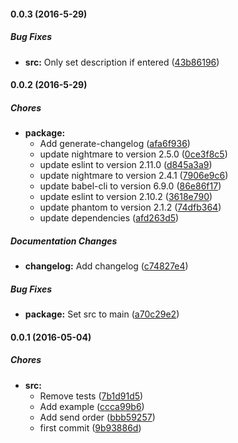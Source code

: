 #### 0.0.3 (2016-5-29)

##### Bug Fixes

* **src:** Only set description if entered ([43b86196](https://github.com/lgaticaq/sii/commit/43b86196e9082f8279ebeeca0223c95c3bd4f108))

#### 0.0.2 (2016-5-29)

##### Chores

* **package:**
  * Add generate-changelog ([afa6f936](https://github.com/lgaticaq/sii/commit/afa6f936cb5385378e02f89161bb29ea2a41636b))
  * update nightmare to version 2.5.0 ([0ce3f8c5](https://github.com/lgaticaq/sii/commit/0ce3f8c5e81392753fa6e93e7e586fcd3960b0a8))
  * update eslint to version 2.11.0 ([d845a3a9](https://github.com/lgaticaq/sii/commit/d845a3a901d3e465c0c65c7dc6844924b29723eb))
  * update nightmare to version 2.4.1 ([7906e9c6](https://github.com/lgaticaq/sii/commit/7906e9c68a22d8cf0d15966ac669121ae95ef840))
  * update babel-cli to version 6.9.0 ([86e86f17](https://github.com/lgaticaq/sii/commit/86e86f1768a08b7acdff37f92f3eae60531c3a04))
  * update eslint to version 2.10.2 ([3618e790](https://github.com/lgaticaq/sii/commit/3618e79042e7a19bee7b875bf56bbebb88d0f4e9))
  * update phantom to version 2.1.2 ([74dfb364](https://github.com/lgaticaq/sii/commit/74dfb36462b49d8f9408a2ade414a44add274977))
  * update dependencies ([afd263d5](https://github.com/lgaticaq/sii/commit/afd263d54da02afbf8f011f01141a1614974f0b1))

##### Documentation Changes

* **changelog:** Add changelog ([c74827e4](https://github.com/lgaticaq/sii/commit/c74827e4e7828fde1942e84cfaa06c8d8b566512))

##### Bug Fixes

* **package:** Set src to main ([a70c29e2](https://github.com/lgaticaq/sii/commit/a70c29e2395b9589a196bad09306d5872b7bbc22))

#### 0.0.1 (2016-05-04)

##### Chores

* **src:**
  * Remove tests ([7b1d91d5](https://github.com/lgaticaq/sii/commit/7b1d91d5166e604a1c54a713c8284190d9b45494))
  * Add example ([ccca99b6](https://github.com/lgaticaq/sii/commit/ccca99b6953dc7f879a20951db65e2cab936e246))
  * Add send order ([bbb59257](https://github.com/lgaticaq/sii/commit/bbb592572b39db9403259c051e7a3fb6729dcf21))
  * first commit ([9b93886d](https://github.com/lgaticaq/sii/commit/9b93886d898cecd6ae004577b7d6ed913dac4ee1))
